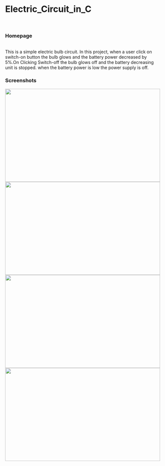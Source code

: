 # Electric_Circuit_in_C
<br>

### Homepage

<br>
This is a simple electric bulb circuit. In this project, when a user click on switch-on button the bulb glows and the battery power decreased by 5%.On Clicking Switch-off the bulb glows off and the battery decreasing unit is stopped. when the battery power is low the power supply is off. 

### Screenshots

<img src="https://sajalgupta19.github.io/Electric_Circuit_in_C-/icons/1.PNG" height="300px" width="500px" align="center"/>
<br>
<img src="https://sajalgupta19.github.io/Electric_Circuit_in_C-/icons/2.PNG" height="300px" width="500px" align="center"/>
<br>
<img src="https://sajalgupta19.github.io/Electric_Circuit_in_C-/icons/3.PNG" height="300px" width="500px" align="center"/>
<br>
<img src="https://sajalgupta19.github.io/Electric_Circuit_in_C-/icons/4.PNG" height="300px" width="500px" align="center"/>
 
